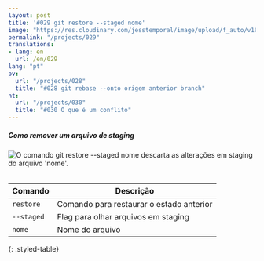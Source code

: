 ```yaml
---
layout: post
title: '#029 git restore --staged nome'
image: "https://res.cloudinary.com/jesstemporal/image/upload/f_auto/v1642878675/gitfichas/pt/029/full_q1o6up.jpg"
permalink: "/projects/029"
translations:
- lang: en
  url: /en/029
lang: "pt"
pv:
  url: "/projects/028"
  title: "#028 git rebase --onto origem anterior branch"
nt:
  url: "/projects/030"
  title: "#030 O que é um conflito"
---
```

##### Como remover um arquivo de staging

<img alt="O comando git restore --staged nome descarta as alterações em staging do arquivo 'nome'." src="https://res.cloudinary.com/jesstemporal/image/upload/v1642878675/gitfichas/pt/029/full_q1o6up.jpg"><br><br>

| Comando | Descrição |
|---------|-------------|
| `restore` | Comando para restaurar o estado anterior |
| `--staged` | Flag para olhar arquivos em staging |
| `nome` | Nome do arquivo |
{: .styled-table}
